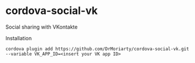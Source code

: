 cordova-social-vk
=================

Social sharing with VKontakte

Installation

    cordova plugin add https://github.com/DrMoriarty/cordova-social-vk.git  --variable VK_APP_ID=<insert your VK app ID>

